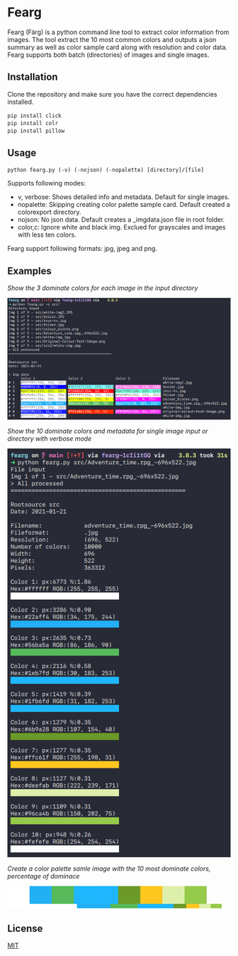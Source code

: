# Fearg

Fearg (Färg) is a python command line tool to extract color information from images.
The tool extract the 10 most common colors and outputs a json summary as well as
color sample card along with resolution and color data. Fearg supports both batch (directories) of images and single images.

## Installation

Clone the repository and make sure you have the correct dependencies installed.


```bash
pip install click
pip install colr
pip install pillow
```

## Usage

```bach
python fearg.py (-v) (-nojson) (-nopalette) [directory]/[file]
```


Supports following modes:
* v, verbose: Shows detailed info and metadata. Default for single images.
* nopalette: Skipping creating color palette sample card. Default created a colorexport directory.
* nojson: No json data. Default creates a <date>_imgdata.json file in root folder.
* color,c: Ignore white and black img. Exclued for grayscales and images with less ten colors.  

Fearg support following formats: jpg, jpeg and png.

## Examples 

_Show the 3 dominate colors for each image in the input directory_

![Directory](https://github.com/hvpkod/fearg/blob/main/example/batch.png)
 
_Show the 10 dominate colors and metadata for single image input or directory with verbose mode_

![Singe file](https://github.com/hvpkod/fearg/blob/main/example/file.png)

_Create a color palette samle image with the 10 most dominate colors, percentage of dominace_

![Palette](https://github.com/hvpkod/fearg/blob/main/example/palette.png)


## License
[MIT](https://choosealicense.com/licenses/mit/)
